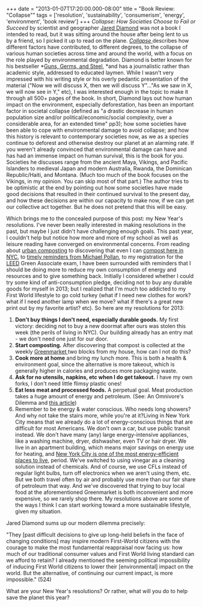 +++
date = "2013-01-07T17:20:00.000-08:00"
title = "Book Review: \"Collapse\""
tags = ['resolution', 'sustainability', 'consumerism', 'energy', 'environment', 'book review']
+++
*Collapse: How Societies Choose to Fail or Succeed* by scientist and geographer [Jared Diamond](http://en.wikipedia.org/wiki/Jared_Diamond) was not a book I intended to read, but it was sitting around the house after being lent to us by a friend, so I picked it up to read on the plane.  <a href="http://www.amazon.com/Collapse-Societies-Succeed-Revised-Edition/dp/0143117009/" target="_blank">*Collapse* </a>describes how different factors have contributed, to different degrees, to the collapse of various human societies across time and around the world, with a focus on the role played by environmental degradation.  Diamond is better known for his bestseller *[Guns, Germs, and Steel,](http://www.amazon.com/Guns-Germs-Steel-Fates-Societies/dp/0393061310/) *and has a journalistic rather than academic style, addressed to educated laymen.  While I wasn't very impressed with his writing style or his overly pedantic presentation of the material ("Now we will discuss X, then we will discuss Y"..."As we saw in X, we will now see in Y," etc), I was interested enough in the topic to make it through all 500+ pages of the book.  In short, Diamond lays out how human impact on the environment, especially deforestation, has been an important factor in societal collapse (defined as "a drastic decrease in human population size and/or political/economic/social complexity, over a considerable area, for an extended time" pp3); how some societies have been able to cope with environmental damage to avoid collapse; and how this history is relevant to contemporary societies now, as we as a species continue to deforest and otherwise destroy our planet at an alarming rate.  If you weren't already convinced that environmental damage can have and has had an immense impact on human survival, this is the book for you.  Societies he discusses range from the ancient Maya, Vikings, and Pacific Islanders to medieval Japan and modern Australia, Rwanda, the Dominican Republic/Haiti, and Montana.  (Much too much of the book focuses on the Vikings, in my opinion.  You can skip most of that part.)  The author tries to be optimistic at the end by pointing out how some societies have made good decisions that resulted in their continued survival to the present day, and how these decisions are within our capacity to make now, if we can get our collective act together.  But he does not pretend that this will be easy.

Which brings me to the concealed purpose of this post: my New Year's resolutions.  I've never been really interested in making resolutions in the past, but maybe I just didn't have challenging enough goals.  This past year, I couldn't help but notice how more and more of my school as well as leisure reading have converged on environmental concerns.  From reading about [urban composting](http://domaphile.com/2013/01/06/the-year-in-composting/) to discovering that even I can [compost here in NYC](http://www.grownyc.org/compost), to [timely reminders from Michael Pollan](http://michaelpollan.com/articles-archive/why-bother/), to my registration for the [LEED](http://new.usgbc.org/leed) Green Associate exam, I have been surrounded with reminders that I should be doing more to reduce my own consumption of energy and resources and to give something back.  Initially I considered whether I could try some kind of anti-consumption pledge, deciding not to buy any durable goods for myself in 2013; but I realized that I'm much too addicted to my First World lifestyle to go cold turkey (what if I need new clothes for work?  what if I need another lamp when we move? what if there's a great new print out by my favorite artist? etc).  So here are my resolutions for 2013:

  1. **Don't buy things I don't need, especially durable goods.**  My first victory: deciding not to buy a new doormat after ours was stolen this week (the perils of living in NYC).  Our building already has an entry mat - we don't need one just for our door.
  1. **Start composting.**  After discovering that compost is collected at the weekly [Greenmarket ](http://www.grownyc.org/columbiagreenmarket)two blocks from my house, how can I not do this?
  1. **Cook more at home** and bring my lunch more.  This is both a health & environment goal, since the alternative is more takeout, which is generally higher in calories and produces more packaging waste.
  1. **Ask for no utensils, napkins, etc when I do get takeout.**  I have my own forks, I don't need little flimsy plastic ones!
  1. **Eat less meat and processed foods.**  A perpetual goal.  Meat production takes a huge amount of energy and petroleum.  (See: An Omnivore's Dilemma and [this article](http://www.nytimes.com/2008/01/27/weekinreview/27bittman.html?pagewanted=all&_r=0))
  1. Remember to be energy & water conscious.  Who needs long showers?  And why not take the stairs more, while you're at it?Living in New York City means that we already do a lot of energy-conscious things that are difficult for most Americans.   We don't own a car, but use public transit instead.  We don't have many (any) large energy-intensive appliances, like a washing machine, dryer, dishwasher, even TV or hair dryer.  We live in an apartment building, which means major savings on energy use for heating, and [New York City is one of the most energy-efficient places to live](http://en.wikipedia.org/wiki/Environmental_issues_in_New_York_City#Energy_efficiency), period.  We've switched to using vinegar as a cleaning solution instead of chemicals.  And of course, we use CFLs instead of regular light bulbs, turn off electronics when we aren't using them, etc.  But we both travel often by air and probably use more than our fair share of petroleum that way.  And we've discovered that trying to buy local food at the aforementioned Greenmarket is both inconvenient and more expensive, so we rarely shop there.  My resolutions above are some of the ways I think I can start working toward a more sustainable lifestyle, given my situation.

Jared Diamond sums up our modern dilemma precisely:

"They [past difficult decisions to give up long-held beliefs in the face of changing conditions] may inspire modern First-World citizens with the courage to make the most fundamental reappraisal now facing us: how much of our traditional consumer values and First World living standard can we afford to retain?  I already mentioned the seeming political impossibility of inducing First World citizens to lower their [environmental] impact on the world.  But the alternative, of continuing our current impact, is more impossible." (524)

What are your New Year's resolutions?  Or rather, what will you do to help save the planet this year?
